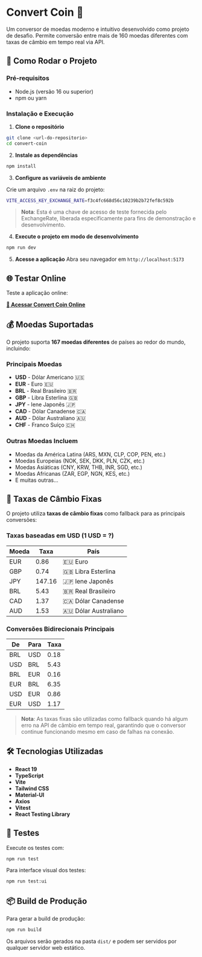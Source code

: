 # Convert Coin 💱

Um conversor de moedas moderno e intuitivo desenvolvido como projeto de desafio. Permite conversão entre mais de 160 moedas diferentes com taxas de câmbio em tempo real via API.

## 🚀 Como Rodar o Projeto

### Pré-requisitos
- Node.js (versão 16 ou superior)
- npm ou yarn

### Instalação e Execução

1. **Clone o repositório**
```bash
git clone <url-do-repositorio>
cd convert-coin
```

2. **Instale as dependências**
```bash
npm install
```

3. **Configure as variáveis de ambiente**

Crie um arquivo `.env` na raiz do projeto:
```bash
VITE_ACCESS_KEY_EXCHANGE_RATE=f3c4fc668d56c10239b2b72fef8c592b
```
> **Nota**: Esta é uma chave de acesso de teste fornecida pelo ExchangeRate, liberada especificamente para fins de demonstração e desenvolvimento.

4. **Execute o projeto em modo de desenvolvimento**
```bash
npm run dev
```

5. **Acesse a aplicação**
Abra seu navegador em `http://localhost:5173`

## 🌐 Testar Online

Teste a aplicação online:

**[🚀 Acessar Convert Coin Online](https://conversor-de-moedas-eight-bice.vercel.app/)**

## 💰 Moedas Suportadas

O projeto suporta **167 moedas diferentes** de países ao redor do mundo, incluindo:

### Principais Moedas
- **USD** - Dólar Americano 🇺🇸
- **EUR** - Euro 🇪🇺
- **BRL** - Real Brasileiro 🇧🇷
- **GBP** - Libra Esterlina 🇬🇧
- **JPY** - Iene Japonês 🇯🇵
- **CAD** - Dólar Canadense 🇨🇦
- **AUD** - Dólar Australiano 🇦🇺
- **CHF** - Franco Suíço 🇨🇭

### Outras Moedas Incluem
- Moedas da América Latina (ARS, MXN, CLP, COP, PEN, etc.)
- Moedas Europeias (NOK, SEK, DKK, PLN, CZK, etc.)
- Moedas Asiáticas (CNY, KRW, THB, INR, SGD, etc.)
- Moedas Africanas (ZAR, EGP, NGN, KES, etc.)
- E muitas outras...

## 🔄 Taxas de Câmbio Fixas

O projeto utiliza **taxas de câmbio fixas** como fallback para as principais conversões:

### Taxas baseadas em USD (1 USD = ?)

| Moeda | Taxa | País |
|---|---|---|
| EUR | 0.86 | 🇪🇺 Euro |
| GBP | 0.74 | 🇬🇧 Libra Esterlina |
| JPY | 147.16 | 🇯🇵 Iene Japonês |
| BRL | 5.43 | 🇧🇷 Real Brasileiro |
| CAD | 1.37 | 🇨🇦 Dólar Canadense |
| AUD | 1.53 | 🇦🇺 Dólar Australiano |

### Conversões Bidirecionais Principais

| De | Para | Taxa |
|---|---|---|
| BRL | USD | 0.18 |
| USD | BRL | 5.43 |
| BRL | EUR | 0.16 |
| EUR | BRL | 6.35 |
| USD | EUR | 0.86 |
| EUR | USD | 1.17 |

> **Nota**: As taxas fixas são utilizadas como fallback quando há algum erro na API de câmbio em tempo real, garantindo que o conversor continue funcionando mesmo em caso de falhas na conexão.

## 🛠️ Tecnologias Utilizadas

- **React 19** 
- **TypeScript**
- **Vite**
- **Tailwind CSS**
- **Material-UI**
- **Axios**
- **Vitest**
- **React Testing Library**

## 🧪 Testes

Execute os testes com:
```bash
npm run test
```

Para interface visual dos testes:
```bash
npm run test:ui
```

## 📦 Build de Produção

Para gerar a build de produção:
```bash
npm run build
```

Os arquivos serão gerados na pasta `dist/` e podem ser servidos por qualquer servidor web estático.
